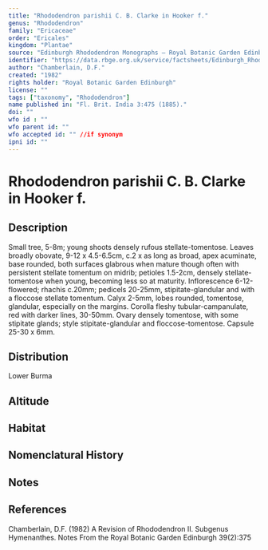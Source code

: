 ```yaml
---
title: "Rhododendron parishii C. B. Clarke in Hooker f."
genus: "Rhododendron"
family: "Ericaceae"
order: "Ericales"
kingdom: "Plantae"
source: "Edinburgh Rhododendron Monographs – Royal Botanic Garden Edinburgh"
identifier: "https://data.rbge.org.uk/service/factsheets/Edinburgh_Rhododendron_Monographs.xhtml"
author: "Chamberlain, D.F."
created: "1982"
rights holder: "Royal Botanic Garden Edinburgh"
license: ""
tags: ["taxonomy", "Rhododendron"]
name published in: "Fl. Brit. India 3:475 (1885)."
doi: ""
wfo id : ""
wfo parent id: ""
wfo accepted id: "" //if synonym                      
ipni id: ""
---
```


                       

# Rhododendron parishii C. B. Clarke in Hooker f.

## Description
Small tree, 5-8m; young shoots densely rufous stellate-tomentose. Leaves broadly obovate, 9-12 x 4.5-6.5cm, c.2 x as long as broad, apex acuminate, base rounded, both surfaces glabrous when mature though often with persistent stellate tomentum on midrib; petioles 1.5-2cm, densely stellate-tomentose when young, becoming less so at maturity. Inflorescence 6-12-flowered; rhachis c.20mm; pedicels 20-25mm, stipitate-glandular and with a floccose stellate tomentum. Calyx 2-5mm, lobes rounded, tomentose, glandular, especially on the margins. Corolla fleshy tubular-campanulate, red with darker lines, 30-50mm. Ovary densely tomentose, with some stipitate glands; style stipitate-glandular and floccose-tomentose. Capsule 25-30 x 6mm.

## Distribution
Lower Burma

## Altitude


## Habitat


## Nomenclatural History

                       
## Notes


## References

Chamberlain, D.F. (1982) A Revision of Rhododendron II. Subgenus Hymenanthes. Notes From the Royal Botanic Garden Edinburgh 39(2):375
